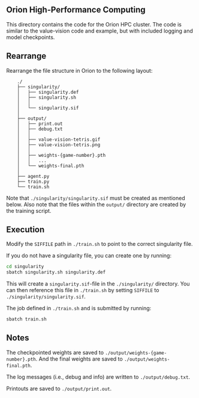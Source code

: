 Orion High-Performance Computing
--------------------------------

This directory contains the code for the Orion HPC cluster. The code is similar to the value-vision
code and example, but with included logging and model checkpoints.

Rearrange
---------

Rearrange the file structure in Orion to the following layout:

```
    ./
    ├── singularity/
    │   ├── singularity.def
    │   ├── singularity.sh
    │   │
    │   └── singularity.sif
    │
    ├── output/
    │   ├── print.out
    │   ├── debug.txt
    │   │
    │   ├── value-vision-tetris.gif
    │   ├── value-vision-tetris.png
    │   │
    │   ├── weights-{game-number}.pth
    │   │   ...
    │   └── weights-final.pth
    │
    ├── agent.py
    ├── train.py
    └── train.sh
```

Note that `./singularity/singularity.sif` must be created as mentioned below. Also note that
the files within the `output/` directory are created by the training script.

Execution
---------

Modify the `SIFFILE` path in `./train.sh` to point to the correct singularity file.

If you do not have a singularity file, you can create one by running:

```bash
cd singularity
sbatch singularity.sh singularity.def
```
    
This will create a `singularity.sif`-file in the `./singularity/` directory. You can then
reference this file in `./train.sh` by setting `SIFFILE` to `./singularity/singularity.sif`.

The job defined in `./train.sh` and is submitted by running:
    
```bash
sbatch train.sh
```

Notes
-----

The checkpointed weights are saved to `./output/weights-{game-number}.pth`. And the final weights
are saved to `./output/weights-final.pth`.

The log messages (i.e., debug and info) are written to `./output/debug.txt`.

Printouts are saved to `./output/print.out`.
